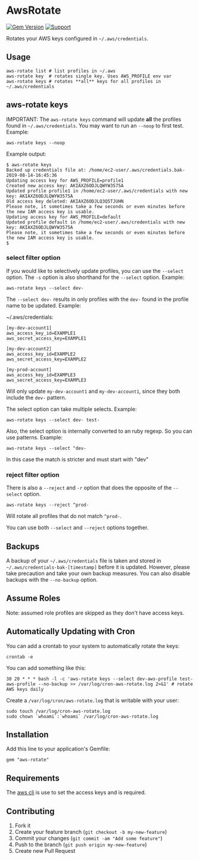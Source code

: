# AwsRotate

[![Gem Version](https://badge.fury.io/rb/aws-rotate.png)](http://badge.fury.io/rb/aws-rotate)
[![Support](https://img.shields.io/badge/get-support-blue.svg)](https://boltops.com?utm_source=badge&utm_medium=badge&utm_campaign=aws-rotate)

Rotates your AWS keys configured in `~/.aws/credentials`.

## Usage

    aws-rotate list # list profiles in ~/.aws
    aws-rotate key  # rotates single key. Uses AWS_PROFILE env var
    aws-rotate keys # rotates **all** keys for all profiles in ~/.aws/credentials

## aws-rotate keys

IMPORTANT: The `aws-rotate keys` command will update **all** the profiles found in `~/.aws/credentials`.  You may want to run an `--noop` to first test. Example:

    aws-rotate keys --noop

Example output:

    $ aws-rotate keys
    Backed up credentials file at: /home/ec2-user/.aws/credentials.bak-2019-08-14-16:45:36
    Updating access key for AWS_PROFILE=profile1
    Created new access key: AKIAXZ6ODJLQWYW3575A
    Updated profile profile1 in /home/ec2-user/.aws/credentials with new key: AKIAXZ6ODJLQWYW3575A
    Old access key deleted: AKIAXZ6ODJLQ3Q5TJUHN
    Please note, it sometimes take a few seconds or even minutes before the new IAM access key is usable.
    Updating access key for AWS_PROFILE=default
    Updated profile default in /home/ec2-user/.aws/credentials with new key: AKIAXZ6ODJLQWYW3575A
    Please note, it sometimes take a few seconds or even minutes before the new IAM access key is usable.
    $

### select filter option

If you would like to selectively update profiles, you can use the `--select` option. The `-s` option is also shorthand for the `--select` option. Example:

    aws-rotate keys --select dev-

The `--select dev-` results in only profiles with the `dev-` found in the profile name to be updated.  Example:

~/.aws/credentials:

    [my-dev-account1]
    aws_access_key_id=EXAMPLE1
    aws_secret_access_key=EXAMPLE1

    [my-dev-account2]
    aws_access_key_id=EXAMPLE2
    aws_secret_access_key=EXAMPLE2

    [my-prod-account]
    aws_access_key_id=EXAMPLE3
    aws_secret_access_key=EXAMPLE3

Will only update `my-dev-account1` and `my-dev-account1`, since they both include the `dev-` pattern.

The select option can take multiple selects. Example:

    aws-rotate keys --select dev- test-

Also, the select option is internally converted to an ruby regexp. So you can use patterns. Example:

    aws-rotate keys --select ^dev-

In this case the match is stricter and must start with "dev"

### reject filter option

There is also a `--reject` and `-r` option that does the opposite of the `--select` option.

    aws-rotate keys --reject ^prod-

Will rotate all profiles that do not match `^prod-`.

You can use both `--select` and `--reject` options together.

## Backups

A backup of your `~/.aws/credentials` file is taken and stored in `~/.aws/credentials-bak-[timestamp]` before it is updated. However, please take precaution and take your own backup measures.  You can also disable backups with the `--no-backup` option.

## Assume Roles

Note: assumed role profiles are skipped as they don't have access keys.

## Automatically Updating with Cron

You can add a crontab to your system to automatically rotate the keys:

    crontab -e

You can add something like this:

    30 20 * * * bash -l -c 'aws-rotate keys --select dev-aws-profile test-aws-profile --no-backup >> /var/log/cron-aws-rotate.log 2>&1' # rotate AWS keys daily

Create a `/var/log/cron/aws-rotate.log` that is writable with your user:

    sudo touch /var/log/cron-aws-rotate.log
    sudo chown `whoami`:`whoami` /var/log/cron-aws-rotate.log

## Installation

Add this line to your application's Gemfile:

    gem "aws-rotate"

## Requirements

The [aws cli](https://aws.amazon.com/cli/) is use to set the access keys and is required.

## Contributing

1. Fork it
2. Create your feature branch (`git checkout -b my-new-feature`)
3. Commit your changes (`git commit -am "Add some feature"`)
4. Push to the branch (`git push origin my-new-feature`)
5. Create new Pull Request
